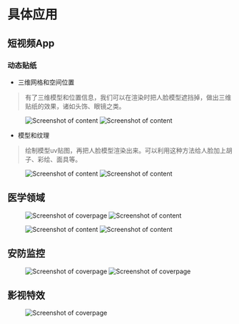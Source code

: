 # 具体应用


## 短视频App

### 动态贴纸

- 三维网格和空间位置
> 有了三维模型和位置信息，我们可以在渲染时把人脸模型遮挡掉，做出三维贴纸的效果，诸如头饰、眼镜之类。

<figure class="thumbnails">
    <img src="https://blog-1253739411.cos.ap-shanghai.myqcloud.com/static/gif/v2-0380b3a99f8144b5e9047f1076c0a182_b.gif" alt="Screenshot of content" title="Content">
    <img src="https://blog-1253739411.cos.ap-shanghai.myqcloud.com/static/img/bandicam/tie.gif" alt="Screenshot of content" title="Content">
</figure>

- 模型和纹理

> 绘制模型uv贴图，再把人脸模型渲染出来。可以利用这种方法给人脸加上胡子、彩绘、面具等。

<figure class="thumbnails">
    <img src="https://blog-1253739411.cos.ap-shanghai.myqcloud.com/static/img/bandicam/monal.jpg" alt="Screenshot of content" title="Content">
    <img src="https://blog-1253739411.cos.ap-shanghai.myqcloud.com/static/img/bandicam/mona.jpg" alt="Screenshot of content" title="Content">
</figure>

## 医学领域

<figure class="thumbnails">
    <img src="https://blog-1253739411.cos.ap-shanghai.myqcloud.com/static/gif/project_usiigaci1.gif" alt="Screenshot of coverpage" title="Cover page">
    <img src="https://blog-1253739411.cos.ap-shanghai.myqcloud.com/static/gif/project_usiigaci2.gif" alt="Screenshot of content" title="Content">
</figure>

<figure class="thumbnails">
    <img src="https://blog-1253739411.cos.ap-shanghai.myqcloud.com/static/gif/nucleus_segmentation.png" alt="Screenshot of content" title="Content">
    <img src="https://blog-1253739411.cos.ap-shanghai.myqcloud.com/static/gif/vertex_3d.jpg" alt="Screenshot of content" title="Content">
</figure>

## 安防监控

<figure class="thumbnails">
    <img src="https://blog-1253739411.cos.ap-shanghai.myqcloud.com/static/gif/street.png" alt="Screenshot of coverpage" title="Cover page">
    <img src="https://blog-1253739411.cos.ap-shanghai.myqcloud.com/static/img/bandicam/4k_video.gif" alt="Screenshot of coverpage" title="Cover page">
</figure>

## 影视特效

<figure class="thumbnails">
    <img src="https://blog-1253739411.cos.ap-shanghai.myqcloud.com/static/gif/687474703a2f2f636f6d612e69732e7475652e6d70672e64652f6173736574732f636f6d615f66616365732e6a7067.jpeg" alt="Screenshot of coverpage" title="Cover page">
</figure>